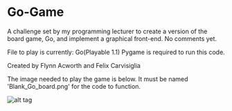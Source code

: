 # Go-Game
A challenge set by my programming lecturer to create a version of the board game, Go, and implement a graphical front-end. No comments yet.

File to play is currently: Go(Playable 1.1)
Pygame is required to run this code.

Created by Flynn Acworth and Felix Carvisiglia

The image needed to play the game is below. It must be named 'Blank_Go_board.png' for the code to function.

![alt tag](http://i.imgur.com/3d4MFSY.png)
